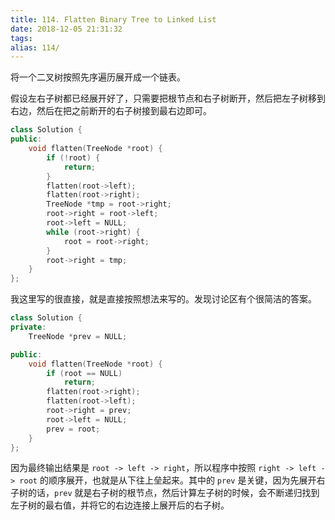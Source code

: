 ```yaml
---
title: 114. Flatten Binary Tree to Linked List
date: 2018-12-05 21:31:32
tags:
alias: 114/
---
```


将一个二叉树按照先序遍历展开成一个链表。

<!--more-->

假设左右子树都已经展开好了，只需要把根节点和右子树断开，然后把左子树移到右边，然后在把之前断开的右子树接到最右边即可。

```cpp
class Solution {
public:
    void flatten(TreeNode *root) {
        if (!root) {
            return;
        }
        flatten(root->left);
        flatten(root->right);
        TreeNode *tmp = root->right;
        root->right = root->left;
        root->left = NULL;
        while (root->right) {
            root = root->right;
        }
        root->right = tmp;
    }
};
```

我这里写的很直接，就是直接按照想法来写的。发现讨论区有个很简洁的答案。

```cpp
class Solution {
private:
    TreeNode *prev = NULL;

public:
    void flatten(TreeNode *root) {
        if (root == NULL)
            return;
        flatten(root->right);
        flatten(root->left);
        root->right = prev;
        root->left = NULL;
        prev = root;
    }
};
```

因为最终输出结果是 `root -> left -> right`，所以程序中按照 `right -> left -> root` 的顺序展开，也就是从下往上垒起来。其中的 `prev` 是关键，因为先展开右子树的话，`prev` 就是右子树的根节点，然后计算左子树的时候，会不断递归找到左子树的最右值，并将它的右边连接上展开后的右子树。
